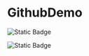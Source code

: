 # GithubDemo

![Static Badge](https://img.shields.io/badge/Badge-demo-yellow)

![Static Badge](https://img.shields.io/badge/Demo--badge-green)


